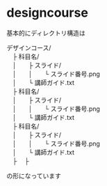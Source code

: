 # designcourse

基本的にディレクトリ構造は

デザインコース/ <br>
　├ 科目名/ <br>
　│　　├ スライド/ <br>
　│　　│　　└ スライド番号.png <br>
　│　　└ 講師ガイド.txt <br>
　├ 科目名/ <br>
　│　　├ スライド/ <br>
　│　　│　　└ スライド番号.png <br>
　│　　└ 講師ガイド.txt <br>
　├ 科目名/ <br>
　│　　├ スライド/ <br>
　│　　│　　└ スライド番号.png <br>
　│　　└ 講師ガイド.txt <br>
　├ 
　├
 
 の形になっています
 
